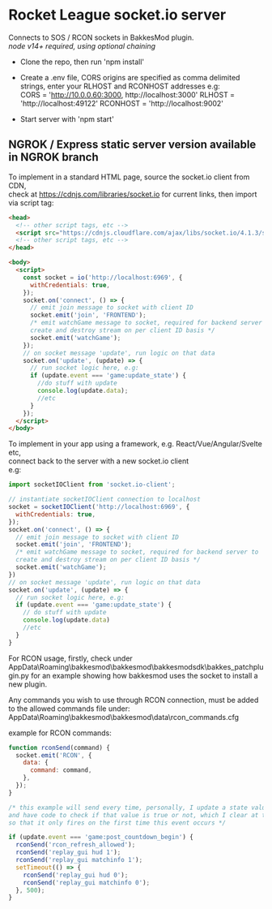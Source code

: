 # Rocket League socket.io server

Connects to SOS / RCON sockets in BakkesMod plugin.  
_node v14+ required, using optional chaining_

- Clone the repo, then run 'npm install'

- Create a .env file, CORS origins are specified as comma delimited strings, enter your RLHOST and RCONHOST addresses
  e.g:  
  CORS = 'http://10.0.0.60:3000, http://localhost:3000'
  RLHOST = 'http://localhost:49122'
  RCONHOST = 'http://localhost:9002'

- Start server with 'npm start'

## NGROK / Express static server version available in NGROK branch

To implement in a standard HTML page, source the socket.io client from CDN,  
check at https://cdnjs.com/libraries/socket.io for current links, then import via script tag:

```html
<head>
  <!-- other script tags, etc -->
  <script src="https://cdnjs.cloudflare.com/ajax/libs/socket.io/4.1.3/socket.io.min.js"></script>
  <!-- other script tags, etc -->
</head>

<body>
  <script>
    const socket = io('http://localhost:6969', {
      withCredentials: true,
    });
    socket.on('connect', () => {
      // emit join message to socket with client ID
      socket.emit('join', 'FRONTEND');
      /* emit watchGame message to socket, required for backend server to
      create and destroy stream on per client ID basis */
      socket.emit('watchGame');
    });
    // on socket message 'update', run logic on that data
    socket.on('update', (update) => {
      // run socket logic here, e.g:
      if (update.event === 'game:update_state') {
        //do stuff with update
        console.log(update.data);
        //etc
      }
    });
  </script>
</body>
```

To implement in your app using a framework, e.g. React/Vue/Angular/Svelte etc,  
connect back to the server with a new socket.io client  
e.g:

```js
import socketIOClient from 'socket.io-client';

// instantiate socketIOClient connection to localhost
socket = socketIOClient('http://localhost:6969', {
  withCredentials: true,
});
socket.on('connect', () => {
  // emit join message to socket with client ID
  socket.emit('join', 'FRONTEND');
  /* emit watchGame message to socket, required for backend server to
  create and destroy stream on per client ID basis */
  socket.emit('watchGame');
})
// on socket message 'update', run logic on that data
socket.on('update', (update) => {
  // run socket logic here, e.g:
  if (update.event === 'game:update_state') {
    // do stuff with update
    console.log(update.data)
    //etc
  }
}
```

For RCON usage, firstly, check under AppData\Roaming\bakkesmod\bakkesmod\bakkesmodsdk\bakkes_patchplugin.py
for an example showing how bakkesmod uses the socket to install a new plugin.

Any commands you wish to use through RCON connection, must be added to the allowed commands file under:  
AppData\Roaming\bakkesmod\bakkesmod\data\rcon_commands.cfg

example for RCON commands:

```js
function rconSend(command) {
  socket.emit('RCON', {
    data: {
      command: command,
    },
  });
}

/* this example will send every time, personally, I update a state value on first fire
and have code to check if that value is true or not, which I clear at the end of the match
so that it only fires on the first time this event occurs */

if (update.event === 'game:post_countdown_begin') {
  rconSend('rcon_refresh_allowed');
  rconSend('replay_gui hud 1');
  rconSend('replay_gui matchinfo 1');
  setTimeout(() => {
    rconSend('replay_gui hud 0');
    rconSend('replay_gui matchinfo 0');
  }, 500);
}
```
